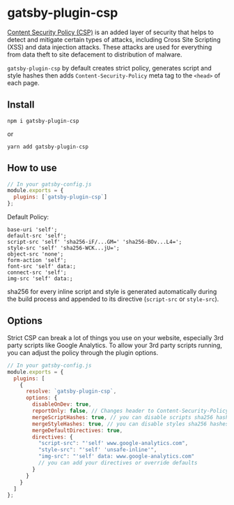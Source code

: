 # gatsby-plugin-csp

[Content Security Policy (CSP)](https://developer.mozilla.org/en-US/docs/Web/HTTP/CSP) is an added layer of security that helps to detect and mitigate certain types of attacks, including Cross Site Scripting (XSS) and data injection attacks. These attacks are used for everything from data theft to site defacement to distribution of malware.

`gatsby-plugin-csp` by default creates strict policy, generates script and style hashes then adds `Content-Security-Policy` meta tag to the `<head>` of each page.

## Install

`npm i gatsby-plugin-csp`

or

`yarn add gatsby-plugin-csp`

## How to use

```javascript
// In your gatsby-config.js
module.exports = {
  plugins: [`gatsby-plugin-csp`]
};
```

Default Policy:

```
base-uri 'self';
default-src 'self';
script-src 'self' 'sha256-iF/...GM=' 'sha256-BOv...L4=';
style-src 'self' 'sha256-WCK...jU=';
object-src 'none';
form-action 'self';
font-src 'self' data:;
connect-src 'self';
img-src 'self' data:;
```

sha256 for every inline script and style is generated automatically during the build process and appended to its directive (`script-src` or `style-src`).

## Options

Strict CSP can break a lot of things you use on your website, especially 3rd party scripts like Google Analytics. To allow your 3rd party scripts running, you can adjust the policy through the plugin options.

```javascript
// In your gatsby-config.js
module.exports = {
  plugins: [
    {
      resolve: `gatsby-plugin-csp`,
      options: {
        disableOnDev: true,
        reportOnly: false, // Changes header to Content-Security-Policy-Report-Only for csp testing purposes
        mergeScriptHashes: true, // you can disable scripts sha256 hashes
        mergeStyleHashes: true, // you can disable styles sha256 hashes
        mergeDefaultDirectives: true,
        directives: {
          "script-src": "'self' www.google-analytics.com",
          "style-src": "'self' 'unsafe-inline'",
          "img-src": "'self' data: www.google-analytics.com"
          // you can add your directives or override defaults
        }
      }
    }
  ]
};
```
